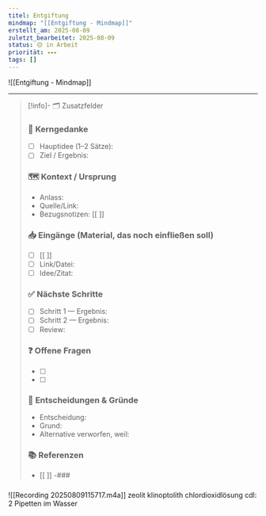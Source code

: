 ```yaml
---
titel: Entgiftung
mindmap: "[[Entgiftung - Mindmap]]"
erstellt_am: 2025-08-09
zuletzt_bearbeitet: 2025-08-09
status: 🟡 in Arbeit
priorität: ⭑⭑⭑
tags: []
---
```


![[Entgiftung - Mindmap]]

---

> [!info]- 🗂 Zusatzfelder
> 
> ### 📌 Kerngedanke
> - [ ] Hauptidee (1–2 Sätze):
> - [ ] Ziel / Ergebnis:
> 
> ### 🗺 Kontext / Ursprung
> - Anlass:
> - Quelle/Link: 
> - Bezugsnotizen: [[ ]]
> 
> ### 📥 Eingänge (Material, das noch einfließen soll)
> - [ ] [[ ]] 
> - [ ] Link/Datei:
> - [ ] Idee/Zitat:
> 
> ### ✅ Nächste Schritte
> - [ ] Schritt 1 — Ergebnis:
> - [ ] Schritt 2 — Ergebnis:
> - [ ] Review:
> 
> ### ❓ Offene Fragen
> - [ ] 
> - [ ] 
> 
> ### 🧷 Entscheidungen & Gründe
> - Entscheidung:
> - Grund:
> - Alternative verworfen, weil:
> 
> ### 📚 Referenzen
> - [[ ]]
> -### 
### 

![[Recording 20250809115717.m4a]]
zeolit klinoptolith
chlordioxidlösung cdl: 2 Pipetten im Wasser